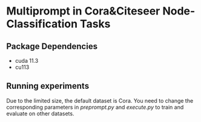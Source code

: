 # Multiprompt in Cora&Citeseer Node-Classification Tasks

## Package Dependencies

- cuda 11.3
- cu113


## Running experiments

Due to the limited size, the default dataset is Cora.  You need to change the corresponding parameters in *preprompt.py* and *execute.py* to train and evaluate on other datasets.

